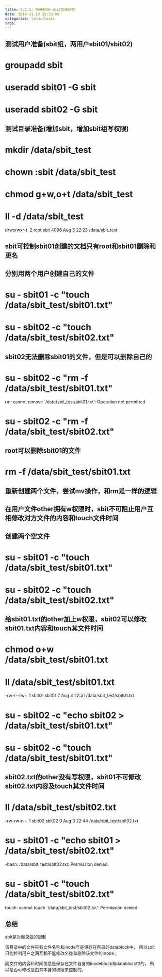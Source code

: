 ```yaml
---
title: 5.1.1: 特殊权限-sbit实践研究
date: 2014-11-19 19:59:00
categories: linux/basic
tags:
---
```

## 测试用户准备(sbit组，两用户sbit01/sbit02)
# groupadd sbit
# useradd sbit01 -G sbit
# useradd sbit02 -G sbit
 
## 测试目录准备(增加sbit，增加sbit组写权限)
# mkdir /data/sbit_test
# chown :sbit /data/sbit_test
# chmod g+w,o+t /data/sbit_test
# ll -d /data/sbit_test
drwxrwxr-t. 2 root sbit 4096 Aug  3 22:23 /data/sbit_test
 
## sbit可控制sbit01创建的文档只有root和sbit01删除和更名
## 分别用两个用户创建自己的文件
# su - sbit01 -c "touch /data/sbit_test/sbit01.txt"
# su - sbit02 -c "touch /data/sbit_test/sbit02.txt"
 
## sbit02无法删除sbit01的文件，但是可以删除自己的
# su - sbit02 -c "rm -f /data/sbit_test/sbit01.txt"
rm: cannot remove `/data/sbit_test/sbit01.txt': Operation not permitted
# su - sbit02 -c "rm -f /data/sbit_test/sbit02.txt"
 
## root可以删除sbit01的文件
# rm -f /data/sbit_test/sbit01.txt
 
## 重新创建两个文件，尝试mv操作，和rm是一样的逻辑
 
## 在用户文件other拥有w权限时，sbit不可阻止用户互相修改对方文件的内容和touch文件时间
## 创建两个空文件
# su - sbit01 -c "touch /data/sbit_test/sbit01.txt"
# su - sbit02 -c "touch /data/sbit_test/sbit02.txt"
 
## 给sbit01.txt的other加上w权限，sbit02可以修改sbit01.txt内容和touch其文件时间
# chmod o+w /data/sbit_test/sbit01.txt
# ll /data/sbit_test/sbit01.txt
-rw-r--rw-. 1 sbit01 sbit01 7 Aug  3 22:51 /data/sbit_test/sbit01.txt
# su - sbit02 -c "echo sbit02 > /data/sbit_test/sbit01.txt"
# su - sbit02 -c "touch /data/sbit_test/sbit01.txt"
 
## sbit02.txt的other没有写权限，sbit01不可修改sbit02.txt内容及touch其文件时间
# ll /data/sbit_test/sbit02.txt
-rw-rw-r--. 1 sbit02 sbit02 0 Aug  3 22:44 /data/sbit_test/sbit02.txt
# su - sbit01 -c "echo sbit01 > /data/sbit_test/sbit02.txt"
-bash: /data/sbit_test/sbit02.txt: Permission denied
# su - sbit01 -c "touch /data/sbit_test/sbit02.txt"
touch: cannot touch `/data/sbit_test/sbit02.txt': Permission denied
 
## 总结
sbit是对目录做的限制
 
该目录中的文件只有文件名称和inode号是保存在目录的datablock中，
所以sbit只能控制用户之间互相不能修改名称和删除该文件的inode；
 
而文件的内容和时间信息是保存在文件自身的inodeblock和datablock中的，
所以是否可修改是由其本身的权限来控制的。
